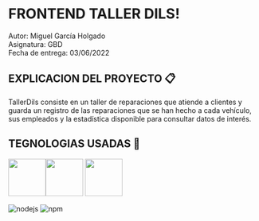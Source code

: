 # FRONTEND TALLER DILS!
Autor: Miguel García Holgado<br>
Asignatura: GBD<br>
Fecha de entrega: 03/06/2022<br>

## EXPLICACION DEL PROYECTO 📋

TallerDils consiste en un taller de reparaciones que atiende a clientes y guarda un registro de las reparaciones que se han hecho a cada vehículo, sus empleados y la estadística disponible para consultar datos de interés.



## TEGNOLOGIAS USADAS 🚀


<img width="75" src="https://user-images.githubusercontent.com/91050890/171391371-d13ae6ab-a7b1-4731-9381-65a77e69a51e.png"><img width="75" src="https://user-images.githubusercontent.com/91050890/171391406-38107011-44b2-4736-b20b-625674680067.png">
<img width="75" src="https://user-images.githubusercontent.com/91050890/171391406-38107011-44b2-4736-b20b-625674680067.png">

![nodejs](https://user-images.githubusercontent.com/91050890/171391467-d6121fa6-6802-4fe1-8496-a1968f4bd5f6.png)
![npm](https://user-images.githubusercontent.com/91050890/171391548-3389ff23-be02-42af-90e0-38cd3af1c04b.png)



